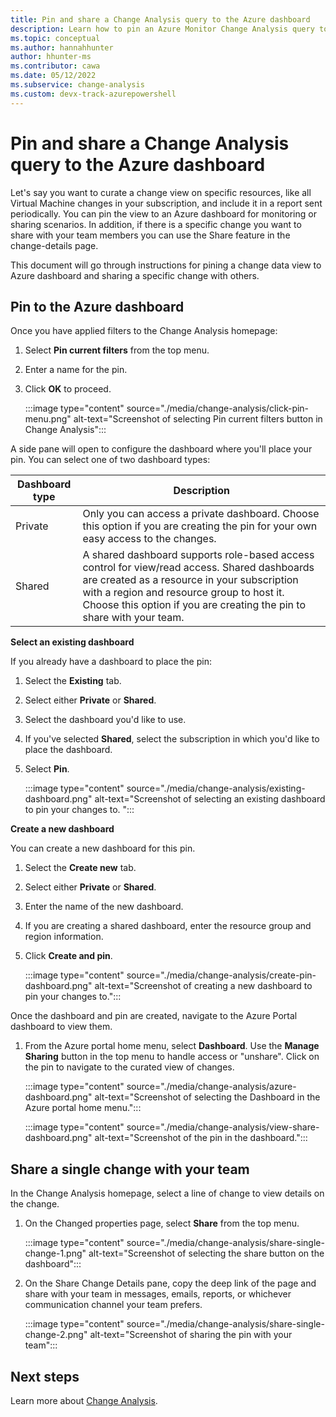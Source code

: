 ```yaml
---
title: Pin and share a Change Analysis query to the Azure dashboard
description: Learn how to pin an Azure Monitor Change Analysis query to the Azure dashboard and share with your team.
ms.topic: conceptual
ms.author: hannahhunter
author: hhunter-ms
ms.contributor: cawa
ms.date: 05/12/2022 
ms.subservice: change-analysis
ms.custom: devx-track-azurepowershell
---
```


# Pin and share a Change Analysis query to the Azure dashboard

Let's say you want to curate a change view on specific resources, like all Virtual Machine changes in your subscription, and include it in a report sent periodically. You can pin the view to an Azure dashboard for monitoring or sharing scenarios. In addition, if there is a specific change you want to share with your team members you can use the Share feature in the change-details page.

This document will go through instructions for pining a change data view to Azure dashboard and sharing a specific change with others.

## Pin to the Azure dashboard

Once you have applied filters to the Change Analysis homepage:

1. Select **Pin current filters** from the top menu. 
1. Enter a name for the pin. 
1. Click **OK** to proceed.

   :::image type="content" source="./media/change-analysis/click-pin-menu.png" alt-text="Screenshot of selecting Pin current filters button in Change Analysis":::

A side pane will open to configure the dashboard where you'll place your pin. You can select one of two dashboard types:

| Dashboard type | Description |
| -------------- | ----------- |
| Private | Only you can access a private dashboard. Choose this option if you are creating the pin for your own easy access to the changes. |
| Shared | A shared dashboard supports role-based access control for view/read access. Shared dashboards are created as a resource in your subscription with a region and resource group to host it. Choose this option if you are creating the pin to share with your team. |

**Select an existing dashboard**

If you already have a dashboard to place the pin:

1. Select the **Existing** tab.
1. Select either **Private** or **Shared**.
1. Select the dashboard you'd like to use. 
1. If you've selected **Shared**, select the subscription in which you'd like to place the dashboard.
1. Select **Pin**.
 
   :::image type="content" source="./media/change-analysis/existing-dashboard.png" alt-text="Screenshot of selecting an existing dashboard to pin your changes to. ":::

**Create a new dashboard**

You can create a new dashboard for this pin.
 
1. Select the **Create new** tab. 
1. Select either **Private** or **Shared**. 
1. Enter the name of the new dashboard.
1. If you are creating a shared dashboard, enter the resource group and region information. 
1. Click **Create and pin**. 

   :::image type="content" source="./media/change-analysis/create-pin-dashboard.png" alt-text="Screenshot of creating a new dashboard to pin your changes to.":::

Once the dashboard and pin are created, navigate to the Azure Portal dashboard to view them.

1. From the Azure portal home menu, select **Dashboard**. Use the **Manage Sharing** button in the top menu to handle access or "unshare". Click on the pin to navigate to the curated view of changes.

   :::image type="content" source="./media/change-analysis/azure-dashboard.png" alt-text="Screenshot of selecting the Dashboard in the Azure portal home menu.":::

   :::image type="content" source="./media/change-analysis/view-share-dashboard.png" alt-text="Screenshot of the pin in the dashboard.":::

## Share a single change with your team

In the Change Analysis homepage, select a line of change to view details on the change.

1. On the Changed properties page, select **Share** from the top menu. 

   :::image type="content" source="./media/change-analysis/share-single-change-1.png" alt-text="Screenshot of selecting the share button on the dashboard":::

1. On the Share Change Details pane, copy the deep link of the page and share with your team in messages, emails, reports, or whichever communication channel your team prefers.

   :::image type="content" source="./media/change-analysis/share-single-change-2.png" alt-text="Screenshot of sharing the pin with your team":::

## Next steps

Learn more about [Change Analysis](change-analysis.md).